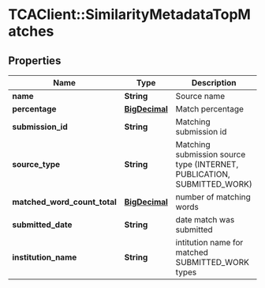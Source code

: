 # TCAClient::SimilarityMetadataTopMatches

## Properties
Name | Type | Description | Notes
------------ | ------------- | ------------- | -------------
**name** | **String** | Source name | [optional] 
**percentage** | [**BigDecimal**](BigDecimal.md) | Match percentage | [optional] 
**submission_id** | **String** | Matching submission id | [optional] 
**source_type** | **String** | Matching submission source type (INTERNET, PUBLICATION, SUBMITTED_WORK) | [optional] 
**matched_word_count_total** | [**BigDecimal**](BigDecimal.md) | number of matching words | [optional] 
**submitted_date** | **String** | date match was submitted | [optional] 
**institution_name** | **String** | intitution name for matched SUBMITTED_WORK types | [optional] 


